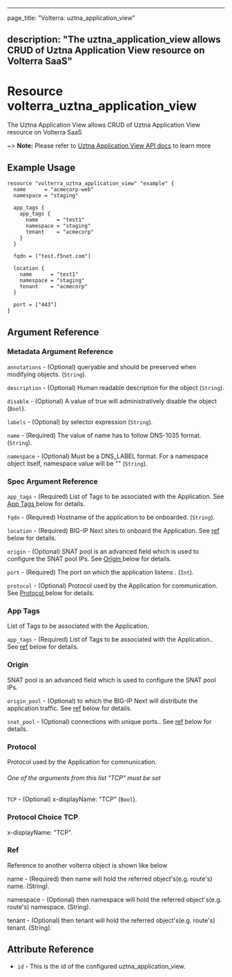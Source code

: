 ---

page_title: "Volterra: uztna_application_view"

description: "The uztna_application_view allows CRUD of Uztna Application View resource on Volterra SaaS"
---------------------------------------------------------------------------------------------------------

Resource volterra_uztna_application_view
========================================

The Uztna Application View allows CRUD of Uztna Application View resource on Volterra SaaS

~> **Note:** Please refer to [Uztna Application View API docs](https://docs.cloud.f5.com/docs-v2/api/views-uztna-application-view) to learn more

Example Usage
-------------

```hcl
resource "volterra_uztna_application_view" "example" {
  name      = "acmecorp-web"
  namespace = "staging"

  app_tags {
    app_tags {
      name      = "test1"
      namespace = "staging"
      tenant    = "acmecorp"
    }
  }

  fqdn = ["test.f5net.com"]

  location {
    name      = "test1"
    namespace = "staging"
    tenant    = "acmecorp"
  }

  port = ["443"]
}

```

Argument Reference
------------------

### Metadata Argument Reference

`annotations` - (Optional) queryable and should be preserved when modifying objects. (`String`).

`description` - (Optional) Human readable description for the object (`String`).

`disable` - (Optional) A value of true will administratively disable the object (`Bool`).

`labels` - (Optional) by selector expression (`String`).

`name` - (Required) The value of name has to follow DNS-1035 format. (`String`).

`namespace` - (Optional) Must be a DNS_LABEL format. For a namespace object itself, namespace value will be "" (`String`).

### Spec Argument Reference

`app_tags` - (Required) List of Tags to be associated with the Application. See [App Tags ](#app-tags) below for details.

`fqdn` - (Required) Hostname of the application to be onboarded. (`String`).

`location` - (Required) BIG-IP Next sites to onboard the Application. See [ref](#ref) below for details.

`origin` - (Optional) SNAT pool is an advanced field which is used to configure the SNAT pool IPs. See [Origin ](#origin) below for details.

`port` - (Required) The port on which the application listens . (`Int`).

`protocol` - (Optional) Protocol used by the Application for communication. See [Protocol ](#protocol) below for details.

### App Tags

List of Tags to be associated with the Application.

`app_tags` - (Required) List of Tags to be associated with the Application.. See [ref](#ref) below for details.

### Origin

SNAT pool is an advanced field which is used to configure the SNAT pool IPs.

`origin_pool` - (Optional) to which the BIG-IP Next will distribute the application traffic. See [ref](#ref) below for details.

`snat_pool` - (Optional) connections with unique ports.. See [ref](#ref) below for details.

### Protocol

Protocol used by the Application for communication.

###### One of the arguments from this list "TCP" must be set

`TCP` - (Optional) x-displayName: "TCP" (`Bool`).

### Protocol Choice TCP

x-displayName: "TCP".

### Ref

Reference to another volterra object is shown like below

name - (Required) then name will hold the referred object's(e.g. route's) name. (String).

namespace - (Optional) then namespace will hold the referred object's(e.g. route's) namespace. (String).

tenant - (Optional) then tenant will hold the referred object's(e.g. route's) tenant. (String).

Attribute Reference
-------------------

-	`id` - This is the id of the configured uztna_application_view.
